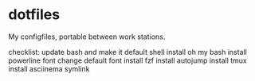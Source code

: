 # dotfiles

My configfiles, portable between work stations. 

checklist:
update bash and make it default shell
install oh my bash
install powerline font
change default font
install fzf
install autojump
install tmux
install asciinema
symlink 
